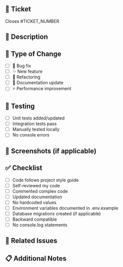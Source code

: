 ## 🎫 Ticket

Closes #TICKET_NUMBER

## 📝 Description

<!-- Describe what this PR does -->

## 🔄 Type of Change

- [ ] 🐛 Bug fix
- [ ] ✨ New feature
- [ ] 🔨 Refactoring
- [ ] 📝 Documentation update
- [ ] ⚡ Performance improvement

## 🧪 Testing

- [ ] Unit tests added/updated
- [ ] Integration tests pass
- [ ] Manually tested locally
- [ ] No console errors

## 📸 Screenshots (if applicable)

<!-- Add screenshots here -->

## ✅ Checklist

- [ ] Code follows project style guide
- [ ] Self-reviewed my code
- [ ] Commented complex code
- [ ] Updated documentation
- [ ] No hardcoded values
- [ ] Environment variables documented in .env.example
- [ ] Database migrations created (if applicable)
- [ ] Backward compatible
- [ ] No console.log statements

## 🔗 Related Issues

<!-- Link related issues here -->

## 📋 Additional Notes

<!-- Any additional information -->
